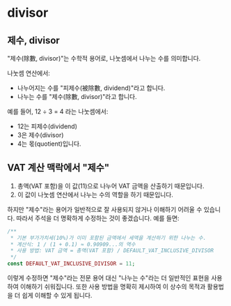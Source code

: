 # divisor

## 제수, divisor

"제수(除數, divisor)"는 수학적 용어로, 나눗셈에서 나누는 수를 의미합니다.

나눗셈 연산에서:
- 나누어지는 수를 "피제수(被除數, dividend)"라고 합니다.
- 나누는 수를 "제수(除數, divisor)"라고 합니다.

예를 들어, 12 ÷ 3 = 4 라는 나눗셈에서:
- 12는 피제수(dividend)
- 3은 제수(divisor)
- 4는 몫(quotient)입니다.

## VAT 계산 맥락에서 "제수"

1. 총액(VAT 포함)을 이 값(11)으로 나누어 VAT 금액을 산출하기 때문입니다.
2. 이 값이 나눗셈 연산에서 나누는 수의 역할을 하기 때문입니다.

하지만 "제수"라는 용어가 일반적으로 잘 사용되지 않거나 이해하기 어려울 수 있습니다. 따라서 주석을 더 명확하게 수정하는 것이 좋겠습니다. 예를 들면:

```php
/**
 * 기본 부가가치세(10%)가 이미 포함된 금액에서 세액을 계산하기 위한 나누는 수.
 * 계산식: 1 / (1 + 0.1) ≈ 0.90909...의 역수
 * 사용 방법: VAT 금액 = 총액(VAT 포함) / DEFAULT_VAT_INCLUSIVE_DIVISOR
 */
const DEFAULT_VAT_INCLUSIVE_DIVISOR = 11;
```

이렇게 수정하면 "제수"라는 전문 용어 대신 "나누는 수"라는 더 일반적인 표현을 사용하여 이해하기 쉬워집니다. 또한 사용 방법을 명확히 제시하여 이 상수의 목적과 활용법을 더 쉽게 이해할 수 있게 됩니다.
